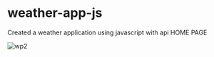 # weather-app-js
Created a weather application using javascript with api
HOME PAGE

![wp2](https://github.com/maha-moni123/weather-app-js/assets/135324405/57ad1345-0fff-400a-a779-8c3d32932580)


